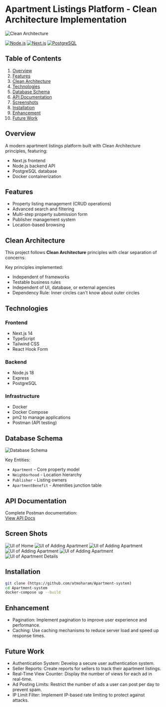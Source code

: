 # Apartment Listings Platform - Clean Architecture Implementation

![Clean Architecture](https://blog.cleancoder.com/uncle-bob/images/2012-08-13-the-clean-architecture/CleanArchitecture.jpg)

[![Node.js](https://img.shields.io/badge/Node.js-18-green)]()
[![Next.js](https://img.shields.io/badge/Next.js-14-blue)]()
[![PostgreSQL](https://img.shields.io/badge/PostgreSQL-15-blue)]()
## Table of Contents
1. [Overview](#overview)
2. [Features](#features)
3. [Clean Architecture](#clean-architecture)
4. [Technologies](#technologies)
5. [Database Schema](#database-schema)
6. [API Documentation](#api-documentation)
7. [Screenshots](#screen-shots)
8. [Installation](#installation)
9. [Enhancement](#enhancement)
10. [Future Work](#future-work)

## Overview <a name="overview"></a>
A modern apartment listings platform built with Clean Architecture principles, featuring:

- Next.js frontend
- Node.js backend API
- PostgreSQL database
- Docker containerization

## Features <a name="features"></a>
- Property listing management (CRUD operations)
- Advanced search and filtering
- Multi-step property submission form
- Publisher management system
- Location-based browsing

## Clean Architecture <a name="clean-architecture"></a>
This project follows **Clean Architecture** principles with clear separation of concerns:



Key principles implemented:
- Independent of frameworks
- Testable business rules
- Independent of UI, database, or external agencies
- Dependency Rule: Inner circles can't know about outer circles

## Technologies <a name="technologies"></a>

### Frontend
- Next.js 14
- TypeScript
- Tailwind CSS
- React Hook Form

### Backend
- Node.js 18
- Express
- PostgreSQL

### Infrastructure
- Docker
- Docker Compose
- pm2 to manage applications
- Postman (API testing)

## Database Schema <a name="database-schema"></a>
![Database Schema](./assets/apartment.png)

Key Entities:
- `Apartment` - Core property model
- `Neighborhood` - Location hierarchy
- `Publisher` - Listing owners
- `ApartmentBenefit` - Amenities junction table

## API Documentation <a name="api-documentation"></a>
Complete Postman documentation:  
[View API Docs](https://documenter.getpostman.com/view/22778824/2sB2cYdLpw)

## Screen Shots <a name="screen-shots"></a>
![UI of Home](./assets/Home.PNG)
![UI of Adding Apartment](./assets/Add-new-apartment-1.PNG)
![UI of Adding Apartment](./assets/Add-new-apartment-2.PNG)
![UI of Adding Apartment](./assets/Add-new-apartment-3.PNG)
![UI of Adding Apartment](./assets/Add-new-apartment-4.PNG)
![UI of Apartment Details](./assets/apartment-details.PNG)
## Installation <a name="installation"></a>
```bash
git clone (https://github.com/atmoharam/Apartment-system)
cd Apartment-system
docker-compose up --build
```
## Enhancement <a name="enhancement"></a>
- Pagination: Implement pagination to improve user experience and performance.
- Caching: Use caching mechanisms to reduce server load and speed up response times.

## Future Work <a name="future-work"></a>
- Authentication System: Develop a secure user authentication system.
- Seller Reports: Create reports for sellers to track their apartment listings.
- Real-Time View Counter: Display the number of views for each ad in real-time.
- Ad Posting Limits: Restrict the number of ads a user can post per day to prevent spam.
- IP Limit Filter: Implement IP-based rate limiting to protect against attacks.

